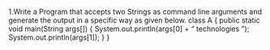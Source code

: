 1.Write a Program that accepts two Strings as command line arguments and generate the output in a specific way as given below. 
class A {
public static void main(String args[])
{ 
System.out.println(args[0] + “ technologies ”);
System.out.println(args[1]); 
}
}
